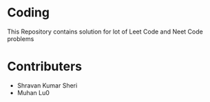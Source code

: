 # Coding
This Repository contains solution for lot of Leet Code and Neet Code problems
# Contributers 
- Shravan Kumar Sheri
- Muhan Lu0
